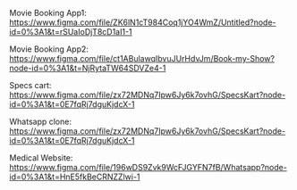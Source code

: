Movie Booking App1:
          https://www.figma.com/file/ZK6lN1cT984Coq1jYO4WmZ/Untitled?node-id=0%3A1&t=rSUaIoDjT8cD1aI1-1

Movie Booking App2:
          https://www.figma.com/file/ct1ABulawqIbvuJUrHdvJm/Book-my-Show?node-id=0%3A1&t=NjRytaTW64SDVZe4-1

Specs cart:
          https://www.figma.com/file/zx72MDNq7Ipw6Jy6k7ovhG/SpecsKart?node-id=0%3A1&t=0E7fqRj7dguKjdcX-1

Whatsapp clone:
          https://www.figma.com/file/zx72MDNq7Ipw6Jy6k7ovhG/SpecsKart?node-id=0%3A1&t=0E7fqRj7dguKjdcX-1

Medical Website:
          https://www.figma.com/file/196wDS9Zvk9WcFJGYFN7fB/Whatsapp?node-id=0%3A1&t=HnE5fkBeCRNZZlwi-1
